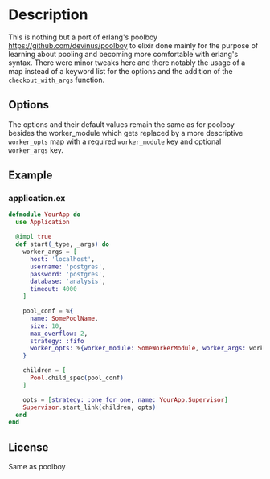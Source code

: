 # Description

This is nothing but a port of erlang's poolboy <https://github.com/devinus/poolboy> to elixir done mainly for the purpose of learning
about pooling and becoming more comfortable with erlang's syntax. There were minor tweaks here and there notably the usage of a map instead of a keyword list for the options and the addition of the `checkout_with_args` function.

## Options
The options and their default values remain the same as for poolboy besides the worker_module which gets replaced by a more descriptive `worker_opts` map with a required `worker_module` key and optional `worker_args` key.
## Example

### application.ex

```elixir
defmodule YourApp do
  use Application

  @impl true
  def start(_type, _args) do
    worker_args = [
      host: 'localhost',
      username: 'postgres',
      password: 'postgres',
      database: 'analysis',
      timeout: 4000
    ]

    pool_conf = %{
      name: SomePoolName,
      size: 10,
      max_overflow: 2,
      strategy: :fifo
      worker_opts: %{worker_module: SomeWorkerModule, worker_args: worker_args}
    }

    children = [
      Pool.child_spec(pool_conf)
    ]

    opts = [strategy: :one_for_one, name: YourApp.Supervisor]
    Supervisor.start_link(children, opts)
  end
end
```
## License

Same as poolboy